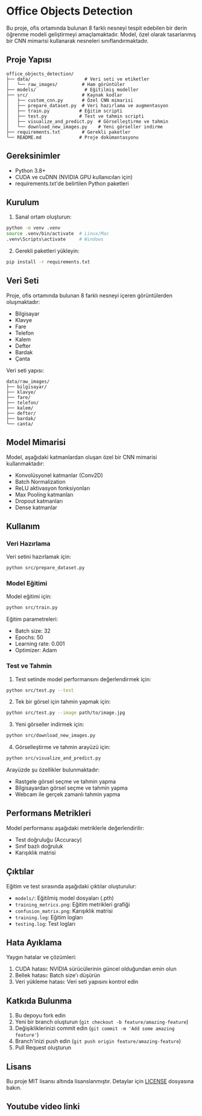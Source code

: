 # Office Objects Detection

Bu proje, ofis ortamında bulunan 8 farklı nesneyi tespit edebilen bir derin öğrenme modeli geliştirmeyi amaçlamaktadır. Model, özel olarak tasarlanmış bir CNN mimarisi kullanarak nesneleri sınıflandırmaktadır.

## Proje Yapısı

```
office_objects_detection/
├── data/                    # Veri seti ve etiketler
│   └── raw_images/         # Ham görüntüler
├── models/                  # Eğitilmiş modeller
├── src/                    # Kaynak kodlar
│   ├── custom_cnn.py       # Özel CNN mimarisi
│   ├── prepare_dataset.py  # Veri hazırlama ve augmentasyon
│   ├── train.py           # Eğitim scripti
│   ├── test.py            # Test ve tahmin scripti
│   ├── visualize_and_predict.py  # Görselleştirme ve tahmin
│   └── download_new_images.py    # Yeni görseller indirme
├── requirements.txt        # Gerekli paketler
└── README.md              # Proje dokümantasyonu
```

## Gereksinimler

- Python 3.8+
- CUDA ve cuDNN (NVIDIA GPU kullanıcıları için)
- requirements.txt'de belirtilen Python paketleri

## Kurulum

1. Sanal ortam oluşturun:
```bash
python -m venv .venv
source .venv/bin/activate  # Linux/Mac
.venv\Scripts\activate     # Windows
```

2. Gerekli paketleri yükleyin:
```bash
pip install -r requirements.txt
```

## Veri Seti

Proje, ofis ortamında bulunan 8 farklı nesneyi içeren görüntülerden oluşmaktadır:
- Bilgisayar
- Klavye
- Fare
- Telefon
- Kalem
- Defter
- Bardak
- Çanta

Veri seti yapısı:
```
data/raw_images/
├── bilgisayar/
├── klavye/
├── fare/
├── telefon/
├── kalem/
├── defter/
├── bardak/
└── canta/
```

## Model Mimarisi

Model, aşağıdaki katmanlardan oluşan özel bir CNN mimarisi kullanmaktadır:
- Konvolüsyonel katmanlar (Conv2D)
- Batch Normalization
- ReLU aktivasyon fonksiyonları
- Max Pooling katmanları
- Dropout katmanları
- Dense katmanlar

## Kullanım

### Veri Hazırlama

Veri setini hazırlamak için:
```bash
python src/prepare_dataset.py
```

### Model Eğitimi

Model eğitimi için:
```bash
python src/train.py
```

Eğitim parametreleri:
- Batch size: 32
- Epochs: 50
- Learning rate: 0.001
- Optimizer: Adam

### Test ve Tahmin

1. Test setinde model performansını değerlendirmek için:
```bash
python src/test.py --test
```

2. Tek bir görsel için tahmin yapmak için:
```bash
python src/test.py --image path/to/image.jpg
```

3. Yeni görseller indirmek için:
```bash
python src/download_new_images.py
```

4. Görselleştirme ve tahmin arayüzü için:
```bash
python src/visualize_and_predict.py
```

Arayüzde şu özellikler bulunmaktadır:
- Rastgele görsel seçme ve tahmin yapma
- Bilgisayardan görsel seçme ve tahmin yapma
- Webcam ile gerçek zamanlı tahmin yapma

## Performans Metrikleri

Model performansı aşağıdaki metriklerle değerlendirilir:
- Test doğruluğu (Accuracy)
- Sınıf bazlı doğruluk
- Karışıklık matrisi

## Çıktılar

Eğitim ve test sırasında aşağıdaki çıktılar oluşturulur:
- `models/`: Eğitilmiş model dosyaları (.pth)
- `training_metrics.png`: Eğitim metrikleri grafiği
- `confusion_matrix.png`: Karışıklık matrisi
- `training.log`: Eğitim logları
- `testing.log`: Test logları

## Hata Ayıklama

Yaygın hatalar ve çözümleri:
1. CUDA hatası: NVIDIA sürücülerinin güncel olduğundan emin olun
2. Bellek hatası: Batch size'ı düşürün
3. Veri yükleme hatası: Veri seti yapısını kontrol edin

## Katkıda Bulunma

1. Bu depoyu fork edin
2. Yeni bir branch oluşturun (`git checkout -b feature/amazing-feature`)
3. Değişikliklerinizi commit edin (`git commit -m 'Add some amazing feature'`)
4. Branch'inizi push edin (`git push origin feature/amazing-feature`)
5. Pull Request oluşturun

## Lisans

Bu proje MIT lisansı altında lisanslanmıştır. Detaylar için [LICENSE](LICENSE) dosyasına bakın. 

## Youtube video linki



